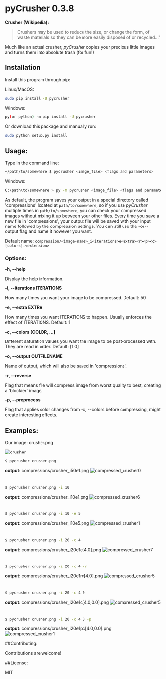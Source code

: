 # pyCrusher 0.3.8

**Crusher (Wikipedia):**
>Crushers may be used to reduce the size, or change the form, of waste materials so they can be more easily disposed of or recycled..."

Much like an actual crusher, *pyCrusher* copies your precious little images and turns them into absolute trash (for fun!)

## Installation
Install this program through pip:

Linux/MacOS:
```sh
sudo pip install -U pycrusher
```

Windows:
```sh
py(or python) -m pip install -U pycrusher
```

Or download this package and manually run:
```sh
sudo python setup.py install
```

## Usage:
Type in the command line:
```sh
~/path/to/somewhere $ pycrusher <image_file> <flags and parameters>
```
Windows:
```sh
C:\path\to\somewhere > py -m pycrusher <image_file> <flags and parameters>
```

As default, the program saves your output in a special directory called 'compressions' located at `path/to/somewhere`, so if you use *pyCrusher* multiple times in `path/to/somewhere`, you can check your compressed images without mixing it up between your other files.
Every time you save a new file in 'compressions', your output file will be saved with your input name followed by the compression settings. You can still use the -o/--output flag and name it however you want.

Default name: `compression/<image-name>_i<iterations>e<extra><r><p><c>[colors].<extension>`

### Options:

**-h, --help**

Display the help information.

**-i, --iterations ITERATIONS**

How many times you want your image to be compressed. Default: 50

**-e, --extra EXTRA**

How many times you want ITERATIONS to happen. Usually enforces the effect of ITERATIONS. Default: 1

**-c, --colors [COLOR, ...]**

Different saturation values you want the image to be post-processed with. They are read in order. Default: [1.0]

**-o, --output OUTFILENAME**

Name of output, which will also be saved in 'compressions'.

**-r, --reverse**

Flag that means file will compress image from worst quality to best, creating a 'blockier' image.

**-p, --preprocess**

Flag that applies color changes from -c, --colors before compressing, might create interesting effects.

## Examples:
Our image: crusher.png

![crusher](https://cloud.githubusercontent.com/assets/15959626/22045694/f78ef41c-dd02-11e6-9594-cd6b00e02884.png)


```sh
$ pycrusher crusher.png
```
**output**:  compressions/crusher_i50e1.png
![compressed_crusher0](https://cloud.githubusercontent.com/assets/15959626/22045698/fa458d24-dd02-11e6-8265-fdf3b902cded.jpg)
#
```sh
$ pycrusher crusher.png -i 10
```
**output**: compressions/crusher_i10e1.png
![compressed_crusher6](https://cloud.githubusercontent.com/assets/15959626/22045854/0fc4f148-dd04-11e6-9e4d-fd60504fc2d5.jpg)
#
```sh
$ pycrusher crusher.png -i 10 -e 5
```
**output**:  compressions/crusher_i10e5.png
![compressed_crusher1](https://cloud.githubusercontent.com/assets/15959626/22045717/1883c198-dd03-11e6-9e76-4a6cb20c0413.jpg)
#
```sh
$ pycrusher crusher.png -i 20 -c 4
```
**output**: compressions/crusher_i20e1c[4.0].png
![compressed_crusher7](https://cloud.githubusercontent.com/assets/15959626/22045906/63ef3a76-dd04-11e6-9ed0-4080a7c92ab9.jpg)
#
```sh
$ pycrusher crusher.png -i 20 -c 4 -r
```
**output**: compressions/crusher_i20e1rc[4.0].png
![compressed_crusher5](https://cloud.githubusercontent.com/assets/15959626/22492147/6bc72270-e80f-11e6-8e64-fa678fa03b0a.png)
#
```sh
$ pycrusher crusher.png -i 20 -c 4 0
```
**output**:  compressions/crusher_i20e1c[4.0,0.0].png
![compressed_crusher5](https://cloud.githubusercontent.com/assets/15959626/22045830/d62aae5a-dd03-11e6-8efd-a3fb90b42f0b.jpg)
#
```sh
$ pycrusher crusher.png -i 20 -c 4 0 -p
```
**output**: compressions/crusher_i20e1pc[4.0,0.0].png
![compressed_crusher1](https://cloud.githubusercontent.com/assets/15959626/22492096/1640df30-e80f-11e6-94b5-3adedc6771b4.png)

##Contributing:

Contributions are welcome!

##License:

MIT
